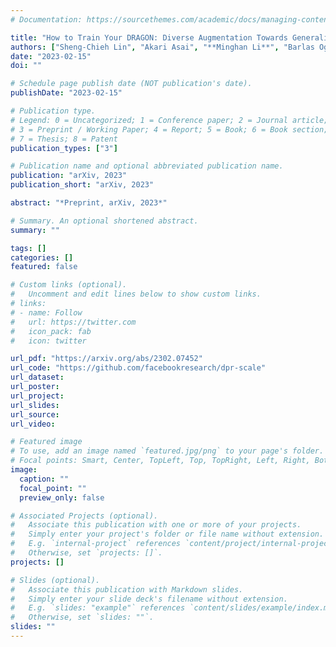 ```yaml
---
# Documentation: https://sourcethemes.com/academic/docs/managing-content/

title: "How to Train Your DRAGON: Diverse Augmentation Towards Generalizable Dense Retrieval"
authors: ["Sheng-Chieh Lin", "Akari Asai", "**Minghan Li**", "Barlas Oguz", "Jimmy Lin", "Yashar Mehdad", "Wen-tau Yih", "Xilun Chen"]
date: "2023-02-15"
doi: ""

# Schedule page publish date (NOT publication's date).
publishDate: "2023-02-15"

# Publication type.
# Legend: 0 = Uncategorized; 1 = Conference paper; 2 = Journal article;
# 3 = Preprint / Working Paper; 4 = Report; 5 = Book; 6 = Book section;
# 7 = Thesis; 8 = Patent
publication_types: ["3"]

# Publication name and optional abbreviated publication name.
publication: "arXiv, 2023"
publication_short: "arXiv, 2023"

abstract: "*Preprint, arXiv, 2023*"

# Summary. An optional shortened abstract.
summary: ""

tags: []
categories: []
featured: false

# Custom links (optional).
#   Uncomment and edit lines below to show custom links.
# links:
# - name: Follow
#   url: https://twitter.com
#   icon_pack: fab
#   icon: twitter

url_pdf: "https://arxiv.org/abs/2302.07452"
url_code: "https://github.com/facebookresearch/dpr-scale"
url_dataset:
url_poster:
url_project:
url_slides:
url_source:
url_video:

# Featured image
# To use, add an image named `featured.jpg/png` to your page's folder. 
# Focal points: Smart, Center, TopLeft, Top, TopRight, Left, Right, BottomLeft, Bottom, BottomRight.
image:
  caption: ""
  focal_point: ""
  preview_only: false

# Associated Projects (optional).
#   Associate this publication with one or more of your projects.
#   Simply enter your project's folder or file name without extension.
#   E.g. `internal-project` references `content/project/internal-project/index.md`.
#   Otherwise, set `projects: []`.
projects: []

# Slides (optional).
#   Associate this publication with Markdown slides.
#   Simply enter your slide deck's filename without extension.
#   E.g. `slides: "example"` references `content/slides/example/index.md`.
#   Otherwise, set `slides: ""`.
slides: ""
---
```

